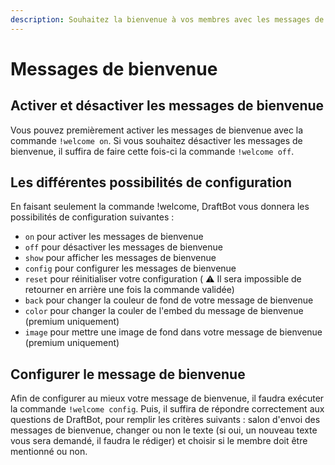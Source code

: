 ```yaml
---
description: Souhaitez la bienvenue à vos membres avec les messages de bienvenue.
---
```


# Messages de bienvenue

## Activer et désactiver les messages de bienvenue

Vous pouvez premièrement activer les messages de bienvenue avec la commande `!welcome on`. Si vous souhaitez désactiver les messages de bienvenue, il suffira de faire cette fois-ci la commande `!welcome off`.

## Les différentes possibilités de configuration

En faisant seulement la commande !welcome, DraftBot vous donnera les possibilités de configuration suivantes :

* `on` pour activer les messages de bienvenue
* `off` pour désactiver les messages de bienvenue
* `show` pour afficher les messages de bienvenue
* `config` pour configurer les messages de bienvenue
* `reset` pour réinitialiser votre configuration \( ⚠ Il sera impossible de retourner en arrière une fois la commande validée\)
* `back` pour changer la couleur de fond de votre message de bienvenue
* `color` pour changer la couler de l'embed du message de bienvenue \(premium uniquement\)
* `image` pour mettre une image de fond dans votre message de bienvenue \(premium uniquement\)

## Configurer le message de bienvenue

Afin de configurer au mieux votre message de bienvenue, il faudra exécuter la commande `!welcome config`. Puis, il suffira de répondre correctement aux questions de DraftBot, pour remplir les critères suivants : salon d'envoi des messages de bienvenue, changer ou non le texte \(si oui, un nouveau texte vous sera demandé, il faudra le rédiger\) et choisir si le membre doit être mentionné ou non.

